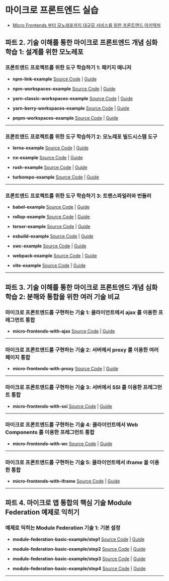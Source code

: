 # 마이크로 프론트엔드 실습

- [Micro Frontends 부터 모노레포까지 대규모 서비스를 위한 프론트엔드 아키텍처](https://fastcampus.co.kr/dev_online_mfa)

## 파트 2. 기술 이해를 통한 마이크로 프론트엔드 개념 심화 학습 1: 설계를 위한 모노레포

### 프론트엔드 프로젝트를 위한 도구 학습하기 1: 패키지 매니저

- **npm-link-example** [Source Code](https://github.com/fc-micro-frontends/npm-link-example) | [Guide](https://2woongjae.notion.site/npm-link-example-55ae9aaf3f724021af42546ffcd7d805)

- **npm-workspaces-example** [Source Code](https://github.com/fc-micro-frontends/npm-workspaces-example) | [Guide](https://2woongjae.notion.site/npm-workspaces-example-c01ebb9eaf334278a14c9994cf5ea571)

- **yarn-classic-workspaces-example** [Source Code](https://github.com/fc-micro-frontends/yarn-classic-workspaces-example) | [Guide](https://2woongjae.notion.site/yarn-classic-workspaces-example-3406387638424fe7a6ff5cb861bfed38)

- **yarn-berry-workspaces-example** [Source Code](https://github.com/fc-micro-frontends/yarn-berry-workspaces-example) | [Guide](https://2woongjae.notion.site/yarn-berry-workspaces-example-b9d4d5c47f7d46cfbbb8e0bbcd7260b7)

- **pnpm-workspaces-example** [Source Code](https://github.com/fc-micro-frontends/pnpm-workspaces-example) | [Guide](https://2woongjae.notion.site/pnpm-workspaces-example-f6eb197c774f4f98a6082d714181ef54)

---

### 프론트엔드 프로젝트를 위한 도구 학습하기 2: 모노레포 빌드시스템 도구

- **lerna-example** [Source Code](https://github.com/fc-micro-frontends/lerna-example) | [Guide](https://2woongjae.notion.site/lerna-example-081d2a9b81984f138f37ef37668e3529)

- **nx-example** [Source Code](https://github.com/fc-micro-frontends/nx-example) | [Guide](https://2woongjae.notion.site/nx-example-df39324a674f407ab909430b238f3419)

- **rush-example** [Source Code](https://github.com/fc-micro-frontends/rush-example) | [Guide](https://2woongjae.notion.site/rush-example-a9df045e89f346498b9dc4a0d588aaef)

- **turborepo-example** [Source Code](https://github.com/fc-micro-frontends/turborepo-example) | [Guide](https://2woongjae.notion.site/turborepo-example-09f3037135ad4a3790141b986d484697)

---

### 프론트엔드 프로젝트를 위한 도구 학습하기 3: 트랜스파일러와 번들러

- **babel-example** [Source Code](https://github.com/fc-micro-frontends/babel-example) | [Guide](https://2woongjae.notion.site/babel-example-54c151258b814ba5a9ff0f86040b1f07)

- **rollup-example** [Source Code](https://github.com/fc-micro-frontends/rollup-example) | [Guide](https://2woongjae.notion.site/rollup-example-a19215da135d4bf7ad056906ae10ec16)

- **terser-example** [Source Code](https://github.com/fc-micro-frontends/terser-example) | [Guide](https://2woongjae.notion.site/terser-example-d3fc46c2806d4602be420928c993e4c0)

- **esbuild-example** [Source Code](https://github.com/fc-micro-frontends/esbuild-example) | [Guide](https://2woongjae.notion.site/esbuild-example-883087feb882419bb83072449324856b)

- **swc-example** [Source Code](https://github.com/fc-micro-frontends/swc-example) | [Guide](https://2woongjae.notion.site/swc-example-4d53222895ec436dabe4d82130c39f5d)

- **webpack-example** [Source Code](https://github.com/fc-micro-frontends/webpack-example) | [Guide](https://2woongjae.notion.site/webpack-example-791c0376c39843f08dddb05adadb12ab)

- **vite-example** [Source Code](https://github.com/fc-micro-frontends/vite-example) | [Guide](https://2woongjae.notion.site/vite-example-d7d68dc491eb4533a9eb7e073ab92ffd)

---

## 파트 3. 기술 이해를 통한 마이크로 프론트엔드 개념 심화 학습 2: 분해와 통합을 위한 여러 기술 비교

### 마이크로 프론트엔드를 구현하는 기술 1: 클라이언트에서 ajax 를 이용한 프레그먼트 통합

- **micro-frontends-with-ajax** [Source Code](https://github.com/fc-micro-frontends/micro-frontends-with-ajax) | [Guide](https://2woongjae.notion.site/Ajax-60422c0969834f5db168dc21cda0df55)

---

### 마이크로 프론트엔드를 구현하는 기술 2: 서버에서 proxy 를 이용한 여러 페이지 통합

- **micro-frontends-with-proxy** [Source Code](https://github.com/fc-micro-frontends/micro-frontends-with-proxy) | [Guide](https://2woongjae.notion.site/Nginx-proxy-56bf75a7d405442b891b1d9083ee0f92)

---

### 마이크로 프론트엔드를 구현하는 기술 3: 서버에서 SSI 를 이용한 프레그먼트 통합

- **micro-frontends-with-ssi** [Source Code](https://github.com/fc-micro-frontends/micro-frontends-with-ssi) | [Guide](https://2woongjae.notion.site/Nginx-SSI-Server-Side-Includes-8c9d64100abf4fb28c1c1bf00eae76f9)

---

### 마이크로 프론트엔드를 구현하는 기술 4: 클라이언트에서 Web Components 를 이용한 프레그먼트 통합

- **micro-frontends-with-wc** [Source Code](https://github.com/fc-micro-frontends/micro-frontends-with-wc) | [Guide](https://2woongjae.notion.site/Web-Components-77821011bf724ec78aad73d35a703f9e)

---

### 마이크로 프론트엔드를 구현하는 기술 5: 클라이언트에서 iframe 을 이용한 통합

- **micro-frontends-with-iframe** [Source Code](https://github.com/fc-micro-frontends/micro-frontends-with-iframe) | [Guide](https://2woongjae.notion.site/iframe-f1ca17a87e914da4af360cdb0cb567f0)

---

## 파트 4. 마이크로 앱 통합의 핵심 기술 Module Federation 예제로 익히기

### 예제로 익히는 Module Federation 기술 1: 기본 설정

- **module-federation-basic-example/step1** [Source Code](https://github.com/fc-micro-frontends/module-federation-basic-example/tree/step1) | [Guide](https://2woongjae.notion.site/React-React-081d572755254539af0e8c06bd9b131e)

- **module-federation-basic-example/step2** [Source Code](https://github.com/fc-micro-frontends/module-federation-basic-example/tree/step2) | [Guide](https://2woongjae.notion.site/12f214bdb97c4f488aea9d842cbe3633)

- **module-federation-basic-example/step3** [Source Code](https://github.com/fc-micro-frontends/module-federation-basic-example/tree/step3) | [Guide](https://2woongjae.notion.site/Context-97b604eac5774b17a2751d912dcfcdce)

- **module-federation-basic-example/step4** [Source Code](https://github.com/fc-micro-frontends/module-federation-basic-example/tree/step4) | [Guide](https://2woongjae.notion.site/Lazy-Suspense-ErrorBoundary-6df098d75d4846e8959c83331145680d)

---

